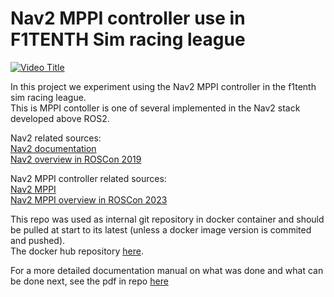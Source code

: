 # **Nav2 MPPI controller use in F1TENTH Sim racing league**
[![Video Title](https://img.youtube.com/vi/0iHc1kHdg5M/0.jpg)](https://www.youtube.com/watch?v=0iHc1kHdg5M)  

In this project we experiment using the Nav2 MPPI controller in the f1tenth sim racing league.  
This is MPPI contoller is one of several implemented in the Nav2 stack developed above ROS2.  

Nav2 related sources:  
[Nav2 documentation](https://docs.nav2.org/index.html)  
[Nav2 overview in ROSCon 2019](https://vimeo.com/378682188)  

Nav2 MPPI controller related sources:  
[Nav2 MPPI](https://docs.nav2.org/configuration/packages/configuring-mppic.html)  
[Nav2 MPPI overview in ROSCon 2023](https://vimeo.com/879001391)  

This repo was used as internal git repository in docker container and should be pulled at start to its latest (unless a docker image version is commited and pushed).  
The docker hub repository [here](https://hub.docker.com/repository/docker/ynahum/ad_f1_api/general).  

For a more detailed documentation manual on what was done and what can be done next, see the pdf in repo [here](./race_car_project_report.pdf)
